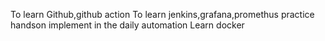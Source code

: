 To learn Github,github action
To learn jenkins,grafana,promethus
practice handson
implement in the daily automation
Learn docker
